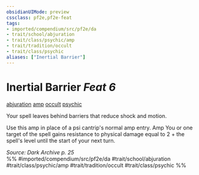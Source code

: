 ```yaml
---
obsidianUIMode: preview
cssclass: pf2e,pf2e-feat
tags:
- imported/compendium/src/pf2e/da
- trait/school/abjuration
- trait/class/psychic/amp
- trait/tradition/occult
- trait/class/psychic
aliases: ["Inertial Barrier"]
---
```

# Inertial Barrier  *Feat 6*  
[abjuration](abjuration.md)  [amp](amp-da.md)  [occult](occult.md)  [psychic](rules/traits/psychic-da.md)  


Your spell leaves behind barriers that reduce shock and motion.

Use this amp in place of a psi cantrip's normal amp entry. Amp You or one target of the spell gains resistance to physical damage equal to 2 + the spell's level until the start of your next turn.

*Source: Dark Archive p. 25*  
%% #imported/compendium/src/pf2e/da #trait/school/abjuration #trait/class/psychic/amp #trait/tradition/occult #trait/class/psychic %%